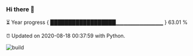 ### Hi there 👋

⏳ Year progress  { ██████████████████▁▁▁▁▁▁▁▁▁▁▁▁ } 63.01 %

⏰ Updated on 2020-08-18 00:37:59 with Python.

![build](https://github.com/shenxianpeng/shenxianpeng/workflows/build/badge.svg)